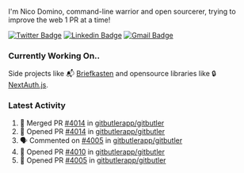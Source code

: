 
I'm Nico Domino, command-line warrior and open sourcerer, trying to improve the web 1 PR at a time!

[![Twitter Badge](https://img.shields.io/badge/-@ndom91-1ca0f1?style=flat-square&labelColor=1ca0f1&logo=twitter&logoColor=white&link=https://twitter.com/ndom91)](https://twitter.com/ndom91) [![Linkedin Badge](https://img.shields.io/badge/-ndom91-blue?style=flat-square&logo=Linkedin&logoColor=white&link=https://www.linkedin.com/in/ndom91/)](https://www.linkedin.com/in/ndom91/) [![Gmail Badge](https://img.shields.io/badge/-yo@ndo.dev-c14438?style=flat-square&logo=mail.ru&logoColor=white&link=mailto:yo@ndo.dev)](mailto:yo@ndo.dev)

### Currently Working On..

Side projects like 📬 [Briefkasten](https://briefkastenhq.com) and opensource libraries like 🔒 [NextAuth.js](https://github.com/nextauthjs/next-auth).

<!--START_SECTION_PROFILE_VIEWS:readme-info-->
<!--END_SECTION_PROFILE_VIEWS:readme-info-->

<!--START_SECTION_DAILY_COMMIT:readme-info-->
<!--END_SECTION_DAILY_COMMIT:readme-info-->

<!--START_SECTION_WEEKLY_COMMIT:readme-info-->
<!--END_SECTION_WEEKLY_COMMIT:readme-info-->

### Latest Activity

<!--START_SECTION:activity-->
1. 🎉 Merged PR [#4014](https://github.com/gitbutlerapp/gitbutler/pull/4014) in [gitbutlerapp/gitbutler](https://github.com/gitbutlerapp/gitbutler)
2. 💪 Opened PR [#4014](https://github.com/gitbutlerapp/gitbutler/pull/4014) in [gitbutlerapp/gitbutler](https://github.com/gitbutlerapp/gitbutler)
3. 🗣 Commented on [#4005](https://github.com/gitbutlerapp/gitbutler/pull/4005#issuecomment-2150466158) in [gitbutlerapp/gitbutler](https://github.com/gitbutlerapp/gitbutler)
4. 💪 Opened PR [#4010](https://github.com/gitbutlerapp/gitbutler/pull/4010) in [gitbutlerapp/gitbutler](https://github.com/gitbutlerapp/gitbutler)
5. 💪 Opened PR [#4005](https://github.com/gitbutlerapp/gitbutler/pull/4005) in [gitbutlerapp/gitbutler](https://github.com/gitbutlerapp/gitbutler)
<!--END_SECTION:activity-->
